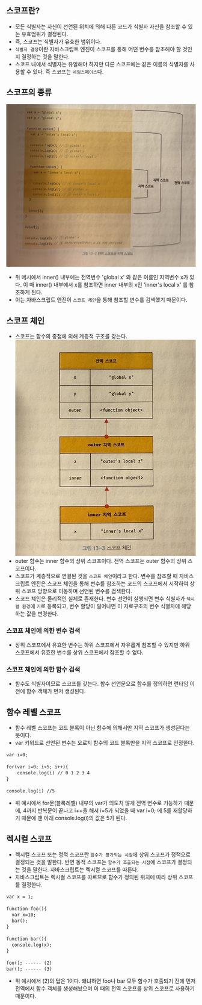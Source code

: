 ## 스코프란?

- 모든 식별자는 자신이 선언된 위치에 의해 다른 코드가 식별자 자신을 참조할 수 있는 유효범위가 결정된다.
- 즉, 스코프는 식별자가 유효한 범위이다.
- `식별자 결정`이란 자바스크립트 엔진이 스코프를 통해 어떤 변수를 참조해야 할 것인지 결정하는 것을 말한다.
- 스코프 내에서 식별자는 유일해야 하지만 다른 스코프에는 같은 이름의 식별자를 사용할 수 있다. 즉 스코프는 `네임스페이스`다.

## 스코프의 종류

![alt text](IMG_0399.jpeg)

- 위 예시에서 inner() 내부에는 전역변수 'global x' 와 같은 이름인 지역변수 x가 있다. 이 때 inner() 내부에서 x를 참조하면 inner 내부의 x인 'inner's local x' 를 참조하게 된다.
- 이는 자바스크립트 엔진이 `스코프 체인`을 통해 참조할 변수를 검색했기 때문이다.

## 스코프 체인

- 스코프는 함수의 중첩에 의해 계층적 구조를 갖는다.
  ![alt text](IMG_0400.jpeg)
- outer 함수는 inner 함수의 상위 스코프이다. 전역 스코프는 outer 함수의 상위 스코프이다.
- 스코프가 계층적으로 연결된 것을 `스코프 체인`이라고 한다. 변수를 참조할 때 자바스크립트 엔진은 스코프 체인을 통해 변수를 참조하는 코드의 스코프에서 시작하여 상위 스코프 방향으로 이동하며 선언된 변수를 검색한다.
- 스코프 체인은 물리적인 실체로 존재한다. 변수 선언이 실행되면 변수 식별자가 `렉시컬 환경`에 `키`로 등록되고, 변수 할당이 일어나면 이 자료구조의 변수 식별자에 해당하는 값을 변경한다.

### 스코프 체인에 의한 변수 검색

- 상위 스코프에서 유효한 변수는 하위 스코프에서 자유롭게 참조할 수 있지만 하위 스코프에서 유효한 변수를 상위 스코프에서 참조할 수 없다.

### 스코프 체인에 의한 함수 검색

- 함수도 식별자이므로 스코프를 갖는다. 함수 선언문으로 함수를 정의하면 런타임 이전에 함수 객체가 먼저 생성된다.

## 함수 레벨 스코프

- 함수 레벨 스코프는 코드 블록이 아닌 함수에 의해서만 지역 스코프가 생성된다는 뜻이다.
- var 키워드로 선언된 변수는 오로지 함수의 코드 블록만을 지역 스코프로 인정한다.

```
var i=0;

for(var i=0; i<5; i++){
    console.log(i) // 0 1 2 3 4
}

console.log(i) //5
```

- 위 예시에서 for문(블록레벨) 내부의 var가 의도치 않게 전역 변수로 기능하기 때문에, 4까지 반복문이 끝나고 i++을 해서 i=5가 되었을 때 var i=0; 에 5를 재할당하기 때문에 맨 아래 console.log(i)의 값은 5가 된다.

## 렉시컬 스코프

- 렉시컬 스코프 또는 정적 스코프란 `함수가 평가되는 시점`에 상위 스코프가 정적으로 결정되는 것을 말한다. 반면 동적 스코프는 `함수가 호출되는 시점`에 스코프가 결정되는 것을 말한다. 자바스크립트는 렉시컬 스코프를 따른다.
- 자바스크립트는 렉시컬 스코프를 따르므로 함수가 정의된 위치에 따라 상위 스코프를 결정한다.

```
var x = 1;

function foo(){
  var x=10;
  bar();
}

function bar(){
  console.log(x);
}

foo(); ------ (2)
bar(); ------ (3)
```

- 위 예시에서 (2)의 답은 1이다. 왜냐하면 foo나 bar 모두 함수가 호출되기 전에 먼저 전역에서 함수 객체를 생성해놨으며 이 때의 전역 스코프를 상위 스코프로 사용하기 때문이다.

